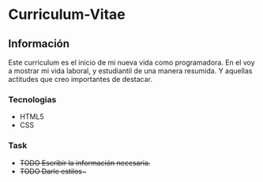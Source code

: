 # Curriculum-Vitae
## Información

Este curriculum es el inicio de mi nueva vida como programadora. En el voy a mostrar mi vida laboral, y estudiantil de una manera resumida. Y aquellas actitudes que creo importantes de destacar.

### Tecnologias

- HTML5
- CSS

### Task
 - ~~TODO Escribir la información necesaria.~~
 - ~~TODO Darle estilos~~~
 

